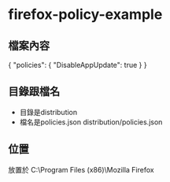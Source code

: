 # firefox-policy-example
## 檔案內容

  {
    "policies": {
      "DisableAppUpdate": true
    }
  }
  
## 目錄跟檔名
- 目錄是distribution
- 檔名是policies.json
distribution/policies.json

## 位置
放置於
C:\Program Files (x86)\Mozilla Firefox
